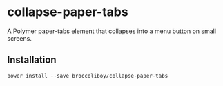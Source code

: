 # collapse-paper-tabs

A Polymer paper-tabs element that collapses into a menu button on small screens.

## Installation

`bower install --save broccoliboy/collapse-paper-tabs`